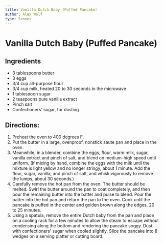 ```yaml
---
title: Vanilla Dutch Baby (Puffed Pancake)
author: Alex Wolf
type: Scones
---
```


# Vanilla Dutch Baby (Puffed Pancake)

## Ingredients

* 3 tablespoons butter
* 3 eggs
* 3/4 cup all-purpose flour
* 3/4 cup milk, heated 20 to 30 seconds in the microwave
* 1 tablespoon sugar
* 2 teaspoons pure vanilla extract
* Pinch salt
* Confectioners' sugar, for dusting

## Directions:

1. Preheat the oven to 400 degrees F.
1. Put the butter in a large, ovenproof, nonstick saute pan and place in the oven.
1. Meanwhile, in a blender, combine the eggs, flour, warm milk, sugar, vanilla extract and pinch of salt, and blend on medium-high speed until uniform. (If mixing by hand, combine the eggs with the milk until the mixture is light yellow and no longer stringy, about 1 minute. Add the flour, sugar, vanilla, and pinch of salt, and whisk vigorously to remove the lumps, about 30 seconds.)
1. Carefully remove the hot pan from the oven. The butter should be melted. Swirl the butter around the pan to coat completely, and then pour the remaining butter into the batter and pulse to blend. Pour the batter into the hot pan and return the pan to the oven. Cook until the pancake is puffed in the center and golden brown along the edges, 20 to 25 minutes.
1. Using a spatula, remove the entire Dutch baby from the pan and place on a cooling rack for a few minutes to allow the steam to escape without condensing along the bottom and rendering the pancake soggy. Dust with confectioners' sugar when cooled slightly. Slice the pancake into 8 wedges on a serving platter or cutting board.
